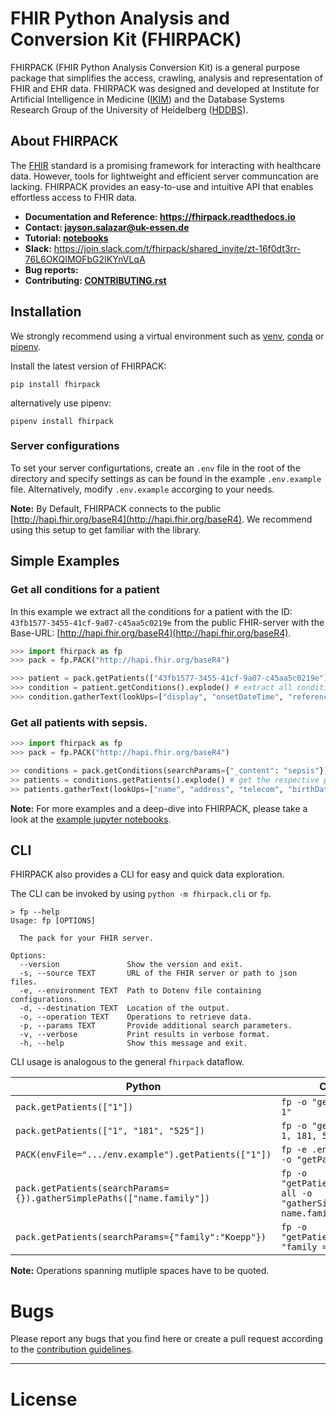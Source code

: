 # FHIR Python Analysis and Conversion Kit (FHIRPACK)

FHIRPACK (FHIR Python Analysis Conversion Kit) is a general purpose package that simplifies the access, crawling, analysis and representation of FHIR and EHR data. FHIRPACK was designed and developed at Institute for Artificial Intelligence in Medicine ([IKIM](https://mml.ikim.nrw/)) and the Database Systems Research Group of the University of Heidelberg ([HDDBS](https://dbs.ifi.uni-heidelberg.de/)). 

## About FHIRPACK

The [FHIR](https://www.hl7.org/fhir/resourcelist.html) standard is a promising framework for interacting with healthcare data. However, tools for lightweight and efficient server communcation are lacking. FHIRPACK provides an easy-to-use and intuitive API that enables effortless access to FHIR data.

- **Documentation and Reference: https://fhirpack.readthedocs.io**
- **Contact: jayson.salazar@uk-essen.de**
- **Tutorial: [notebooks](examples)**
- **Slack:** https://join.slack.com/t/fhirpack/shared_invite/zt-16f0dt3rr-76L6OKQIMOFbG2IKYnVLqA
- **Bug reports:**
- **Contributing: [CONTRIBUTING.rst](CONTRIBUTING.rst)**

## Installation

We strongly recommend using a virtual environment such as [venv](https://docs.python.org/3/library/venv.html#creating-virtual-environments), [conda](https://docs.conda.io/projects/conda/en/latest/user-guide/install/index.html#regular-installation) or [pipenv](https://pipenv.pypa.io/en/latest/#install-pipenv-today).

Install the latest version of FHIRPACK:

```shell
pip install fhirpack
```

alternatively use pipenv:

```shell
pipenv install fhirpack
```

### Server configurations

To set your server configurtations, create an `.env` file in the root of the directory and specify settings as can be found in the example `.env.example` file. Alternatively, modify `.env.example` accorging to your needs.

**Note:** By Default, FHIRPACK connects to the public [http://hapi.fhir.org/baseR4](http://hapi.fhir.org/baseR4). We recommend using this setup to get familiar with the library.

## Simple Examples

### Get all conditions for a patient

In this example we extract all the conditions for a patient with the ID: `43fb1577-3455-41cf-9a07-c45aa5c0219e` from the public FHIR-server with the Base-URL: [http://hapi.fhir.org/baseR4](http://hapi.fhir.org/baseR4).

```python
>>> import fhirpack as fp
>>> pack = fp.PACK("http://hapi.fhir.org/baseR4")

>>> patient = pack.getPatients(["43fb1577-3455-41cf-9a07-c45aa5c0219e"]) # get the Patient by ID
>>> condition = patient.getConditions().explode() # extract all conditions for the patient
>>> condition.gatherText(lookUps=["display", "onsetDateTime", "reference"]) # display the specified FHIR elements of the conditions
```

### Get all patients with sepsis.

```python 
>>> import fhirpack as fp
>>> pack = fp.PACK("http://hapi.fhir.org/baseR4")

>> conditions = pack.getConditions(searchParams={"_content": "sepsis"}) # extract all conditions containing the word sepsis
>> patients = conditions.getPatients().explode() # get the respective patients
>> patients.gatherText(lookUps=["name", "address", "telecom", "birthDate"]) # display the specified FHIR elements of the patients
```

**Note:** For more examples and a deep-dive into FHIRPACK, please take a look at the [example jupyter notebooks](examples).

## CLI

FHIRPACK also provides a CLI for easy and quick data exploration.

The CLI can be invoked by using `python -m fhirpack.cli` or `fp`.

```shell
> fp --help                                
Usage: fp [OPTIONS]

  The pack for your FHIR server.

Options:
  --version               Show the version and exit.
  -s, --source TEXT       URL of the FHIR server or path to json files.
  -e, --environment TEXT  Path to Dotenv file containing configurations.
  -d, --destination TEXT  Location of the output.
  -o, --operation TEXT    Operations to retrieve data.
  -p, --params TEXT       Provide additional search parameters.
  -v, --verbose           Print results in verbose format.
  -h, --help              Show this message and exit.
```

CLI usage is analogous to the general `fhirpack` dataflow.

| Python | CLI |
| ------ | ------ |
| `pack.getPatients(["1"])` | `fp -o "getPatients 1"` |
| `pack.getPatients(["1", "181", "525"])` | `fp -o "getPatients 1, 181, 525"` |
| `PACK(envFile=".../env.example").getPatients(["1"])` | `fp -e .env.example -o "getPatients 1"` |
| `pack.getPatients(searchParams={}).gatherSimplePaths(["name.family"])` | `fp -o "getPatients" -p all -o "gatherSimplePaths name.family"` |
| `pack.getPatients(searchParams={"family":"Koepp"})` | `fp -o "getPatients" -p "family = Koepp"` |

**Note:** Operations spanning mutliple spaces have to be quoted.

# Bugs

Please report any bugs that you find here or create a pull request according to the [contribution guidelines](CONTRIBUTING.rst).

---

# License

